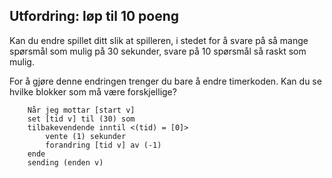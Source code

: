 ## Utfordring: løp til 10 poeng

Kan du endre spillet ditt slik at spilleren, i stedet for å svare på så mange spørsmål som mulig på 30 sekunder, svare på 10 spørsmål så raskt som mulig.

For å gjøre denne endringen trenger du bare å endre timerkoden. Kan du se hvilke blokker som må være forskjellige?

```blocks3
    Når jeg mottar [start v]
    set [tid v] til (30) som
    tilbakevendende inntil <(tid) = [0]>
        vente (1) sekunder
        forandring [tid v] av (-1)
    ende
    sending (enden v)
```